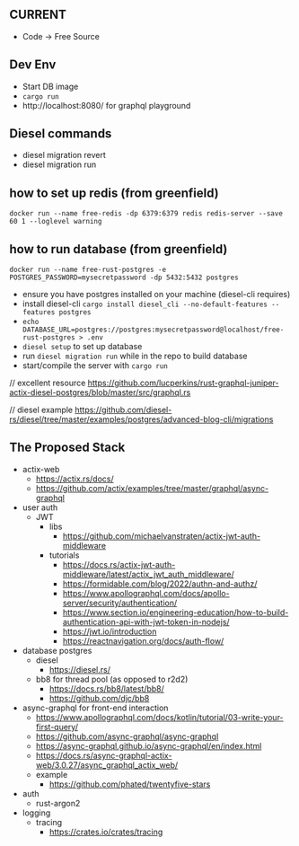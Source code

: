 
## CURRENT
- Code -> Free Source

## Dev Env
- Start DB image
- `cargo run`
- http://localhost:8080/ for graphql playground

## Diesel commands
- diesel migration revert
- diesel migration run


## how to set up redis (from greenfield)
`docker run --name free-redis -dp 6379:6379 redis redis-server --save 60 1 --loglevel warning`



## how to run database (from greenfield)
`docker run --name free-rust-postgres -e POSTGRES_PASSWORD=mysecretpassword -dp 5432:5432 postgres`
- ensure you have postgres installed on your machine (diesel-cli requires)
- install diesel-cli `cargo install diesel_cli --no-default-features --features postgres`
- `echo DATABASE_URL=postgres://postgres:mysecretpassword@localhost/free-rust-postgres > .env`
- `diesel setup` to set up database
- run `diesel migration run` while in the repo to build database
- start/compile the server with `cargo run`

// excellent resource
https://github.com/lucperkins/rust-graphql-juniper-actix-diesel-postgres/blob/master/src/graphql.rs

// diesel example
https://github.com/diesel-rs/diesel/tree/master/examples/postgres/advanced-blog-cli/migrations


## The Proposed Stack
- actix-web
  - https://actix.rs/docs/
  - https://github.com/actix/examples/tree/master/graphql/async-graphql
- user auth
  - JWT
    - libs
      - https://github.com/michaelvanstraten/actix-jwt-auth-middleware
    - tutorials
      - https://docs.rs/actix-jwt-auth-middleware/latest/actix_jwt_auth_middleware/
      - https://formidable.com/blog/2022/authn-and-authz/
      - https://www.apollographql.com/docs/apollo-server/security/authentication/
      - https://www.section.io/engineering-education/how-to-build-authentication-api-with-jwt-token-in-nodejs/
      - https://jwt.io/introduction
      - https://reactnavigation.org/docs/auth-flow/
- database postgres
  - diesel
    - https://diesel.rs/
  - bb8 for thread pool (as opposed to r2d2)
    - https://docs.rs/bb8/latest/bb8/
    - https://github.com/djc/bb8
- async-graphql for front-end interaction
  - https://www.apollographql.com/docs/kotlin/tutorial/03-write-your-first-query/
  - https://github.com/async-graphql/async-graphql
  - https://async-graphql.github.io/async-graphql/en/index.html
  - https://docs.rs/async-graphql-actix-web/3.0.27/async_graphql_actix_web/
  - example
    - https://github.com/phated/twentyfive-stars
- auth
  - rust-argon2
- logging
  - tracing
    - https://crates.io/crates/tracing